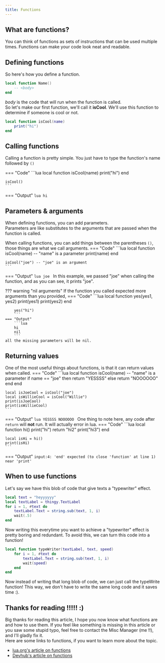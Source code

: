 ```yaml
---
title: Functions
---
```


## What are functions?
You can think of functions as sets of instructions that can be used multiple times. Functions can make your code look neat and readable.

## Defining functions
So here's how you define a function.
```lua
local function Name()
	-- <body>
end
```
*body* is the code that will run when the function is called.  
So let's make our first function, we'll call it **isCool**.
We'll use this function to determine if someone is cool or not.
```lua
local function isCool(name)
	print("hi")
end
```

## Calling functions
Calling a function is pretty simple. You just have to type the function's name followed by ``()``

=== "Code"
	```lua
	local function isCool(name)
		print("hi")
	end

	isCool()
	```
=== "Output"
	```lua
	hi
	```

## Parameters & arguments
When defining functions, you can add parameters.  
Parameters are like substitutes to the arguments that are passed when the function is called.  

When calling functions, you can add things between the parentheses ``()``, those things are what we call arguments.
=== "Code"
	```lua
	local function isCool(name) -- "name" is a parameter
		print(name)
	end

	isCool("joe") -- "joe" is an argument
	```
=== "Output"
	```lua
	joe
	```
In this example, we passed "joe" when calling the function, and as you can see, it prints "joe".

??? warning "nil arguments"
	If the function you called expected more arguments than you provided,
	=== "Code"
		```lua
		local function yes(yes1, yes2)
			print(yes1)
			print(yes2)
		end

		yes("hi")
		```
	=== "Output"
		```lua
		hi
		nil
		```
	all the missing parameters will be nil.

## Returning values
One of the most useful things about functions, is that it can return values when called.
=== "Code"
	```lua
	local function isCool(name) -- "name" is a parameter
		if name == "joe" then
			return "YESSSS"
		else
			return "NOOOOOO"
		end
	end

	local isJoeCool = isCool("joe")
	local isWillieCool = isCool("Willie")
	print(isJoeCool)
	print(isWillieCool)
	```
=== "Output"
	```lua
	YESSSS
	NOOOOOO
	```
One thing to note here, any code after ``return`` will **not** run. It will actually error in lua.
=== "Code"
	```lua
	local function hi()
		print("hi")
		return "hi2"
		print("hi3")
	end

	local isHi = hi()
	print(isHi)
	```
=== "Output"
	```
	input:4: 'end' expected (to close 'function' at line 1) near 'print'
	```

## When to use functions
Let's say we have this blob of code that give texts a "typewriter" effect.
```lua
local text = "heyyyyyy"
local textLabel = thingy.TextLabel
for i = 1, #text do
	textLabel.Text = string.sub(text, 1, i)
	wait(.5)
end
```
Now writing this everytime you want to achieve a "typewriter" effect is pretty boring and redundant. To avoid this, we can turn this code into a function!
```lua
local function typeWriter(textLabel, text, speed)
	for i = 1, #text do
		textLabel.Text = string.sub(text, 1, i)
		wait(speed)
	end
end
```
Now instead of writing that long blob of code, we can just call the typeWrite function! This way, we don't have to write the same long code and it saves time :).

## Thanks for reading !!!!! :)
Big thanks for reading this article, I hope you now know what functions are and how to use them. If you feel like something is missing in this article or you saw some stupid typo, feel free to contact the Misc Manager (me !!), and I'll gladly fix it.  
Here are some links to functions, if you want to learn more about the topic.

* [lua.org's article on functions](https://www.lua.org/pil/5.html)
* [Devhub's article on functions](https://developer.roblox.com/en-us/articles/Function)
